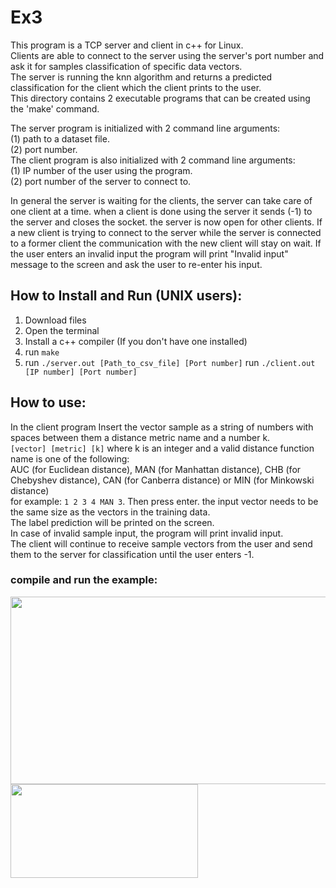 # Ex3
This program is a TCP server and client in c++ for Linux.  
Clients are able to connect to the server using the server's port number and ask it for samples classification of specific data vectors.  
The server is running the knn algorithm and returns a predicted classification for the client which the client prints to the user.  
This directory contains 2 executable programs that can be created using the 'make' command.  

The server program is initialized with 2 command line arguments:  
(1) path to a dataset file.  
(2) port number.  
The client program is also initialized with 2 command line arguments:  
(1) IP number of the user using the program.  
(2) port number of the server to connect to.  

In general the server is waiting for the clients, the server can take care of one client at a time. when a client is done using the server it sends (-1) to the server and closes the socket. the server is now open for other clients.
If a new client is trying to connect to the server while the server is connected to a former client the communication with the new client will stay on wait.
If the user enters an invalid input the program will print "Invalid input" message to the screen and ask the user to re-enter his input.


## **How to Install and Run (UNIX users):**
1. Download files
2. Open the terminal
3. Install a c++ compiler (If you don't have one installed)
4. run `make`
5. run `./server.out [Path_to_csv_file] [Port number]`
   run `./client.out [IP number] [Port number]`


## **How to use:**
In the client program Insert the vector sample as a string of numbers with spaces between them a distance metric name and a number k.  
`[vector] [metric] [k]`
where k is an integer and a valid distance function name is one of the following:  
AUC (for Euclidean distance), MAN (for Manhattan distance), CHB (for Chebyshev distance), CAN (for Canberra distance) or MIN (for Minkowski distance)  
for example: `1 2 3 4 MAN 3`. Then press enter. 
the input vector needs to be the same size as the vectors in the training data.  
The label prediction will be printed on the screen.  
In case of invalid sample input, the program will print invalid input.  
The client will continue to receive sample vectors from the user and send them to the server for classification until the user enters -1.

### compile and run the example:  
<img src="https://user-images.githubusercontent.com/72741540/210270630-672e618a-e945-4c12-807f-c62512b7ca46.png" width="1000" height="300">
<img src="https://user-images.githubusercontent.com/72741540/210270688-6a7b66f5-9064-41c6-8fba-527d2a2a0999.png" width="300" height="150">


